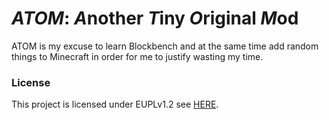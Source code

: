 # *ATOM*: *A*nother *T*iny *O*riginal *M*od

ATOM is my excuse to learn Blockbench and at the same time add random things to Minecraft in order for me to justify wasting my time.

### License

This project is licensed under EUPLv1.2 see [HERE](./LICENSE).